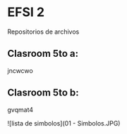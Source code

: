 # EFSI 2
Repositorios de archivos
## Clasroom 5to a:
jncwcwo
## Clasroom 5to b:
gvqmat4

![lista de simbolos](01 - Simbolos.JPG)
